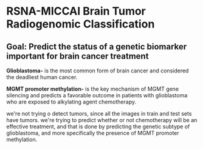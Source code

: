 # RSNA-MICCAI Brain Tumor Radiogenomic Classification

## Goal: Predict the status of a genetic biomarker important for brain cancer treatment
  
**Glioblastoma-** is the most common form of brain cancer and considered the deadliest human cancer.

**MGMT promoter methylation-** is the key mechanism of MGMT gene silencing and predicts a favorable outcome in patients with glioblastoma who are exposed to alkylating agent chemotherapy.

we're not trying o detect tumors, since all the images in train and test sets have tumors. we're trying to predict whether or not chemotherapy will be an effective treatment, and that is done by predicting the genetic subtype of glioblastoma, and more specifically the presence of MGMT promoter methylation.
